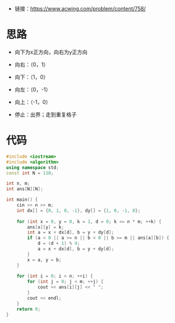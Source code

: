 * 链接：https://www.acwing.com/problem/content/758/

# 思路

* 向下为x正方向，向右为y正方向

* 向右：（0，1）
* 向下：（1，0）
* 向左：（0，-1）
* 向上：（-1，0）

* 停止：出界；走到重复格子

# 代码

```c++
#include <iostream>
#include <algorithm>
using namespace std;
const int N = 110;

int n, m;
int ans[N][N];

int main() {
    cin >> n >> m;
    int dx[] = {0, 1, 0, -1}, dy[] = {1, 0, -1, 0};
    
    for (int x = 0, y = 0, k = 1, d = 0; k <= n * m; ++k) {
        ans[x][y] = k;
        int a = x + dx[d], b = y + dy[d];
        if (a < 0 || a >= n || b < 0 || b >= m || ans[a][b]) {
            d = (d + 1) % 4;
            a = x + dx[d], b = y + dy[d];
        }
        x = a, y = b;
    }
    
    for (int i = 0; i < n; ++i) {
        for (int j = 0; j < m; ++j) {
            cout << ans[i][j] << " ";
        }
        cout << endl;
    }
    return 0;
}
```

